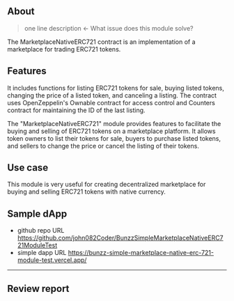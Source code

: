 ## About
> one line description ← What issue does this module solve?

The MarketplaceNativeERC721 contract is an implementation of a marketplace for trading ERC721 tokens.


## Features

It includes functions for listing ERC721 tokens for sale, buying listed tokens, changing the price of a listed token, and canceling a listing. The contract uses OpenZeppelin's Ownable contract for access control and Counters contract for maintaining the ID of the last listing.

The "MarketplaceNativeERC721" module provides features to facilitate the buying and selling of ERC721 tokens on a marketplace platform. It allows token owners to list their tokens for sale, buyers to purchase listed tokens, and sellers to change the price or cancel the listing of their tokens.

## Use case

This module is very useful for creating decentralized marketplace for buying and selling ERC721 tokens with native currency.

## Sample dApp
- github repo URL
    https://github.com/john082Coder/BunzzSimpleMarketplaceNativeERC721ModuleTest
- simple dapp URL
    https://bunzz-simple-marketplace-native-erc-721-module-test.vercel.app/


---
## Review report
